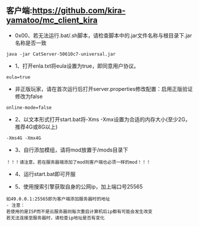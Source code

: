 客户端:https://github.com/kira-yamatoo/mc_client_kira
---

- 0x00、若无法运行.bat/.sh脚本，请检查脚本中的.jar文件名称与根目录下.jar名称是否一致
```
java -jar CatServer-50610c7-universal.jar
```

- 1、打开enla.txt将eula设置为true，即同意用户协议。
```
eula=true
```

- 非正版玩家，请在首次运行后打开server.properties修改配置：启用正版验证修改为false
```
online-mode=false
```

- 2、以文本形式打开start.bat将-Xms -Xmx设置为合适的内存大小(至少2G，推荐4G或8G以上)
```
-Xms4G -Xmx4G
```

- 3、自行添加模组，请将mod放置于/mods目录下
```
！！！请注意，若在服务器端添加了mod则客户端也必须一样的mod！！！
```
- 4、运行start.bat即可开服

- 5、使用搜索引擎获取自身的公网ip，加上端口号25565
```
如49.0.0.1:25565即为客户端添加服务器时的地址
- 注意：
若使用的是ISP而不是云服务器则每次重启计算机后ip都有可能会发生改变
若无法连接至服务器时，请检查ip地址是否有变化
```
